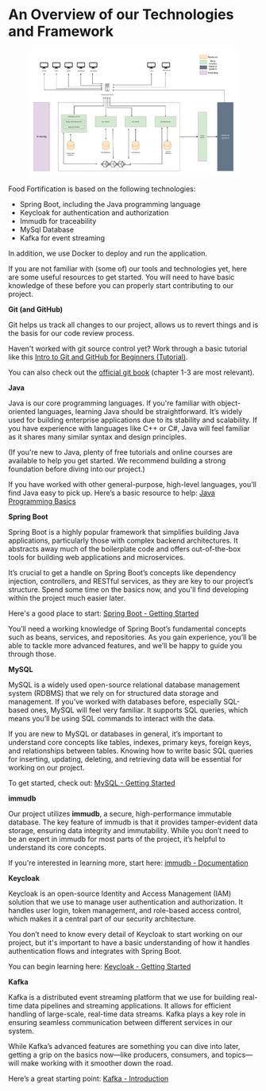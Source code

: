 # An Overview of our Technologies and Framework

<figure><img src="../../../.gitbook/assets/overviewRename3.jpg" alt=""><figcaption></figcaption></figure>

Food Fortification is based on the following technologies:

* Spring Boot, including the Java programming language
* Keycloak for authentication and authorization
* Immudb for traceability
* MySql Database
* Kafka for event streaming

In addition, we use Docker to deploy and run the application.

If you are not familiar with (some of) our tools and technologies yet, here are some useful resources to get started. You will need to have basic knowledge of these before you can properly start contributing to our project.

**Git (and GitHub)**

Git helps us track all changes to our project, allows us to revert things and is the basis for our code review process.

Haven't worked with git source control yet? Work through a basic tutorial like this [Intro to Git and GitHub for Beginners (Tutorial)](https://product.hubspot.com/blog/git-and-github-tutorial-for-beginners).

You can also check out the [official git book](https://git-scm.com/book/de/v2) (chapter 1-3 are most relevant).

**Java**

Java is our core programming languages. If you're familiar with object-oriented languages, learning Java should be straightforward. It’s widely used for building enterprise applications due to its stability and scalability. If you have experience with languages like C++ or C#, Java will feel familiar as it shares many similar syntax and design principles.

(If you're new to Java, plenty of free tutorials and online courses are available to help you get started. We recommend building a strong foundation before diving into our project.)

If you have worked with other general-purpose, high-level languages, you’ll find Java easy to pick up. Here’s a basic resource to help: [Java Programming Basics](https://www.javatpoint.com/java-tutorial)

**Spring Boot**

Spring Boot is a highly popular framework that simplifies building Java applications, particularly those with complex backend architectures. It abstracts away much of the boilerplate code and offers out-of-the-box tools for building web applications and microservices.

It’s crucial to get a handle on Spring Boot’s concepts like dependency injection, controllers, and RESTful services, as they are key to our project’s structure. Spend some time on the basics now, and you'll find developing within the project much easier later.

Here's a good place to start: [Spring Boot - Getting Started](https://spring.io/guides/gs/spring-boot/)

You’ll need a working knowledge of Spring Boot’s fundamental concepts such as beans, services, and repositories. As you gain experience, you’ll be able to tackle more advanced features, and we’ll be happy to guide you through those.

**MySQL**

MySQL is a widely used open-source relational database management system (RDBMS) that we rely on for structured data storage and management. If you’ve worked with databases before, especially SQL-based ones, MySQL will feel very familiar. It supports SQL queries, which means you’ll be using SQL commands to interact with the data.

If you are new to MySQL or databases in general, it’s important to understand core concepts like tables, indexes, primary keys, foreign keys, and relationships between tables. Knowing how to write basic SQL queries for inserting, updating, deleting, and retrieving data will be essential for working on our project.

To get started, check out: [MySQL - Getting Started](https://dev.mysql.com/doc/refman/8.0/en/tutorial.html)

**immudb**

Our project utilizes **immudb**, a secure, high-performance immutable database. The key feature of immudb is that it provides tamper-evident data storage, ensuring data integrity and immutability. While you don’t need to be an expert in immudb for most parts of the project, it’s helpful to understand its core concepts.

If you're interested in learning more, start here: [immudb - Documentation](https://docs.immudb.io/master/)

**Keycloak**

Keycloak is an open-source Identity and Access Management (IAM) solution that we use to manage user authentication and authorization. It handles user login, token management, and role-based access control, which makes it a central part of our security architecture.

You don’t need to know every detail of Keycloak to start working on our project, but it's important to have a basic understanding of how it handles authentication flows and integrates with Spring Boot.

You can begin learning here: [Keycloak - Getting Started](https://www.keycloak.org/guides#getting-started)

**Kafka**

Kafka is a distributed event streaming platform that we use for building real-time data pipelines and streaming applications. It allows for efficient handling of large-scale, real-time data streams. Kafka plays a key role in ensuring seamless communication between different services in our system.

While Kafka’s advanced features are something you can dive into later, getting a grip on the basics now—like producers, consumers, and topics—will make working with it smoother down the road.

Here’s a great starting point: [Kafka - Introduction](https://kafka.apache.org/documentation/#gettingStarted)
